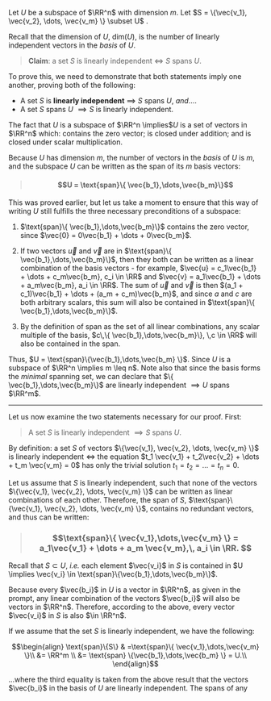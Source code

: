 Let $U$ be a subspace of $\RR^n$ with dimension $m$. Let $S = \{\vec{v_1}, \vec{v_2}, \dots, \vec{v_m} \} \subset U$ .

Recall that the dimension of $U$, $\text{dim}(U)$, is the number of linearly independent vectors in the *basis* of $U$. 

> **Claim**: a set $S$ is linearly independent $\iff$ $S$ spans $U$. 

To prove this, we need to demonstrate that both statements imply one another, proving both of the following:

- A set $S$ is **linearly independent** $\implies$ $S$ spans $U$, *and*....
- A set $S$ spans $U$ $\implies S$ is linearly independent. 



The fact that  $U$ is a subspace of $\RR^n \implies$$U$ is a set of vectors in $\RR^n$ which: contains the zero vector; is closed under addition; and is closed under scalar multiplication. 


Because $U$ has dimension *m*, the number of vectors in the *basis* of $U$ is *m*, and the subspace $U$ can be written as the span of its $m$ basis vectors:

> #### $$U = \text{span}\{ \vec{b_1},\dots,\vec{b_m}\}$$

This was proved earlier, but let us take a moment to ensure that this way of writing $U$ still fulfills the three necessary preconditions of a subspace:

1. $\text{span}\{ \vec{b_1},\dots,\vec{b_m}\}$ contains the zero vector, since $\vec{0} = 0\vec{b_1} + \dots + 0\vec{b_m}$.

2. If two vectors $\vec{u}$ and $\vec{v}$ are in $\text{span}\{ \vec{b_1},\dots,\vec{b_m}\}$, then they both can be written as a linear combination of the basis vectors - for example, $\vec{u} = c_1\vec{b_1} + \dots + c_m\vec{b_m}, c_i \in \RR$ and $\vec{v} = a_1\vec{b_1} + \dots + a_m\vec{b_m}, a_i \in \RR$. The sum of $\vec{u}$ and $\vec{v}$ is then $(a_1 + c_1)\vec{b_1} + \dots + (a_m + c_m)\vec{b_m}$, and since $a$ and $c$ are both arbitrary scalars, this sum will also be contained in  $\text{span}\{ \vec{b_1},\dots,\vec{b_m}\}$.
3. By the definition of span as the set of all linear combinations, any scalar multiple of the basis,  $c\,\{ \vec{b_1},\dots,\vec{b_m}\}, \,c \in \RR$ will also be contained in the span. 

Thus, $U = \text{span}\{\vec{b_1},\dots,\vec{b_m} \}$. Since $U$ is a subspace of $\RR^n \implies m \leq n$. Note also that since the basis forms the *minimal* spanning set, we can declare that $\{ \vec{b_1},\dots,\vec{b_m}\}$ are linearly independent $\implies U$ spans $\RR^m$.

***

Let us now examine the two statements necessary for our proof. First: 

> A set $S$ is linearly independent $\implies S$ spans $U$.

By definition: a set $S$ of vectors $\{\vec{v_1}, \vec{v_2}, \dots, \vec{v_m} \}$ is linearly independent $\iff$ the equation $t_1 \vec{v_1} + t_2\vec{v_2} + \dots + t_m \vec{v_m} = 0$ has only the trivial solution $t_1=t_2=\dots=t_n = 0.$

Let us assume that $S$ is linearly independent, such that none of the vectors $\{\vec{v_1}, \vec{v_2}, \dots, \vec{v_m} \}$ can be written as linear combinations of each other. Therefore, the span of $S$, $\text{span}\{\vec{v_1}, \vec{v_2}, \dots, \vec{v_m} \}$, contains no redundant vectors, and thus can be written:

>###  $$\text{span}\{ \vec{v_1},\dots,\vec{v_m} \} = a_1\vec{v_1} + \dots + a_m \vec{v_m},\, a_i \in \RR. $$


Recall that $S \subset U$, *i.e.* each element $\vec{v_i}$ in $S$ is contained in $U \implies \vec{v_i} \in \text{span}\{\vec{b_1},\dots,\vec{b_m}\}$. 

Because every $\vec{b_i}$ in $U$ is a vector in $\RR^n$, as given in the prompt, any linear combination of the vectors $\vec{b_i}$ will also be vectors in $\RR^n$. Therefore, according to the above, every vector $\vec{v_i}$ in $S$ is also $\in \RR^n$.

If we assume that the set $S$ is linearly independent, we have the following: 


$$\begin{align} \text{span}\{S\} & =\text{span}\{ \vec{v_1},\dots,\vec{v_m} \}\\  &= \RR^m \\  &= \text{span} \{\vec{b_1},\dots,\vec{b_m} \}  = U.\\ \end{align}$$

...where the third  equality is taken from the above result that the vectors $\vec{b_i}$ in the basis of $U$ are linearly independent. The spans of any 